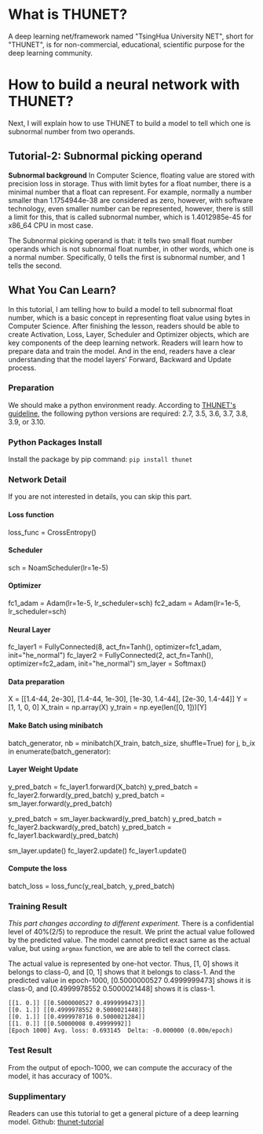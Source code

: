 # What is THUNET?
A deep learning net/framework named "TsingHua University NET", short for "THUNET", is for non-commercial, educational, scientific purpose for the deep learning community.

# How to build a neural network with THUNET?
Next, I will explain how to use THUNET to build a model to tell which one is subnormal number from two operands.

## Tutorial-2: Subnormal picking operand
**Subnormal background** 
In Computer Science, floating value are stored with precision loss in storage. Thus with limit bytes for a float number, there is a minimal number that a float can represent. For example, normally a number smaller than 1.1754944e-38 are considered as zero, however, with software technology, even smaller number can be represented, however, there is still a limit for this, that is called subnormal number, which is 
1.4012985e-45 for x86_64 CPU in most case.


The Subnormal picking operand is that: it tells two small float number operands which is not subnormal float number, in other words, which one is a normal number.
Specifically, 0 tells the first is subnormal number, and 1 tells the second.

## What You Can Learn?
In this tutorial, I am telling how to build a model to tell subnormal float number, which is a basic concept in representing float value using bytes in Computer Science.
After finishing the lesson, readers should be able to create Activation, Loss, Layer, Scheduler and Optimizer objects, which are key components of the deep learning network.
Readers will learn how to prepare data and train the model.
And in the end, readers have a clear understanding that the model layers' Forward, Backward and Update process.

### Preparation
We should make a python environment ready. According to [THUNET's guideline](https://pypi.org/project/thunet), the following python versions are required: 2.7, 3.5, 3.6, 3.7, 3.8, 3.9, or 3.10.

### Python Packages Install
Install the package by pip command:
`pip install thunet`

### Network Detail
If you are not interested in details, you can skip this part.

#### Loss function
loss_func = CrossEntropy()

#### Scheduler
sch = NoamScheduler(lr=1e-5)

#### Optimizer
fc1_adam = Adam(lr=1e-5, lr_scheduler=sch)
fc2_adam = Adam(lr=1e-5, lr_scheduler=sch)

#### Neural Layer
fc_layer1 = FullyConnected(8, act_fn=Tanh(), optimizer=fc1_adam, init="he_normal")
fc_layer2 = FullyConnected(2, act_fn=Tanh(), optimizer=fc2_adam, init="he_normal")
sm_layer = Softmax()

#### Data preparation
X = [[1.4-44, 2e-30],
    [1.4-44, 1e-30],
    [1e-30, 1.4-44],
     [2e-30, 1.4-44]]
Y = [1,
     1,
     0,
     0]
X_train = np.array(X)
y_train = np.eye(len([0, 1]))[Y]

#### Make Batch using minibatch

batch_generator, nb = minibatch(X_train, batch_size, shuffle=True)
for j, b_ix in enumerate(batch_generator):

#### Layer Weight Update
y_pred_batch = fc_layer1.forward(X_batch)
y_pred_batch = fc_layer2.forward(y_pred_batch)
y_pred_batch = sm_layer.forward(y_pred_batch)

y_pred_batch = sm_layer.backward(y_pred_batch)
y_pred_batch = fc_layer2.backward(y_pred_batch)
y_pred_batch = fc_layer1.backward(y_pred_batch)

sm_layer.update()
fc_layer2.update()
fc_layer1.update()

#### Compute the loss
batch_loss = loss_func(y_real_batch, y_pred_batch)

### Training Result
*This part changes according to different experiment.* There is a confidential level of 40%(2/5) to reproduce the result. 
We print the actual value followed by the predicted value.
The model cannot predict exact same as the actual value, but using `argmax` function, we are able to tell the correct class.

The actual value is represented by one-hot vector. Thus, [1, 0] shows it belongs to class-0, and [0, 1] shows that it belongs to class-1.
And the predicted value in epoch-1000, [0.5000000527 0.4999999473] shows it is class-0, and [0.4999978552 0.5000021448] shows it is class-1.
```
[[1. 0.]] [[0.5000000527 0.4999999473]]
[[0. 1.]] [[0.4999978552 0.5000021448]]
[[0. 1.]] [[0.4999978716 0.5000021284]]
[[1. 0.]] [[0.50000008 0.49999992]]
[Epoch 1000] Avg. loss: 0.693145  Delta: -0.000000 (0.00m/epoch)
```

### Test Result
From the output of epoch-1000, we can compute the accuracy of the model, it has accuracy of 100%.

### Supplimentary
Readers can use this tutorial to get a general picture of a deep learning model.
Github: [thunet-tutorial](https://github.com/ShenDezhou/thunet-tutorial)